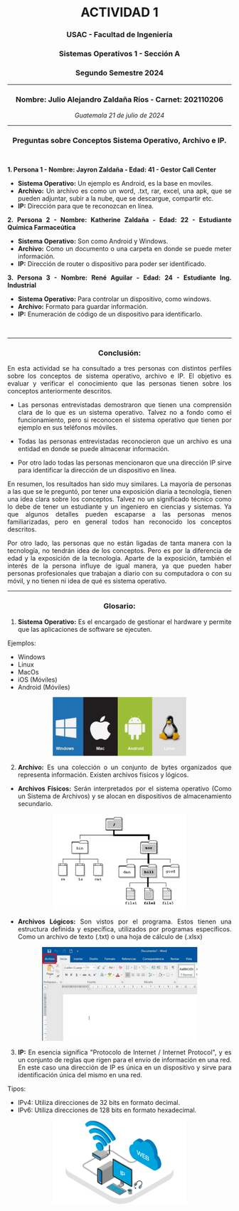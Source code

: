 # <div align="center">ACTIVIDAD 1</div>
### <div align="center">USAC - Facultad de Ingeniería</div>
### <div align="center">Sistemas Operativos 1 - Sección A</div>
### <div align="center">Segundo Semestre 2024</div>
___

### <div align="center">Nombre: Julio Alejandro Zaldaña Ríos - Carnet: 202110206</div>
*<div align="center">Guatemala 21 de julio de 2024</div>*
___

<div style="text-align: justify;">


### **<div align="center">Preguntas sobre Conceptos Sistema Operativo, Archivo e IP.</div>**

<br>

**1. Persona 1 - Nombre: Jayron Zaldaña - 
Edad: 41 - 
Gestor Call Center**  
* **Sistema Operativo:** Un ejemplo es Android, es la base en moviles. 
* **Archivo:** Un archivo es como un word, .txt, rar, excel, una apk, que se pueden adjuntar, subir a la nube, que se descargue, compartir etc.
* **IP:** Dirección para que te reconozcan en línea.

**2. Persona 2 - Nombre: Katherine Zaldaña -
Edad: 22 -
Estudiante Química Farmaceútica**

* **Sistema Operativo:** Son como Android y Windows.
* **Archivo:** Como un documento o una carpeta en donde se puede meter información.
* **IP:** Dirección de router o dispositivo para poder ser identificado.

**3. Persona 3 - Nombre: René Aguilar -
Edad: 24 -
Estudiante Ing. Industrial** 

* **Sistema Operativo:** Para controlar un dispositivo, como windows.
* **Archivo:** Formato para guardar información.
* **IP:** Enumeración de código de un dispositivo para identificarlo.

<br>

_____

### **<div align="center">Conclusión:</div>**

En esta actividad se ha consultado a tres personas con distintos perfiles sobre los conceptos de sistema operativo, archivo e IP. El objetivo es evaluar y verificar el conocimiento que las personas tienen sobre los conceptos anteriormente descritos.

- Las personas entrevistadas demostraron que tienen una comprensión clara de lo que es un sistema operativo. Talvez no a fondo como el funcionamiento, pero si reconocen el sistema operativo que tienen por ejemplo en sus teléfonos móviles.

- Todas las personas entrevistadas reconocieron que un archivo es una entidad en donde se puede almacenar información. 

- Por otro lado todas las personas mencionaron que una dirección IP sirve para identificar la dirección de un dispositivo en línea.

En resumen, los resultados han sido muy similares. La mayoría de personas a las que se le preguntó, por tener una exposición diaria a tecnología, tienen una idea clara sobre los conceptos. Talvez no un significado técnico como lo debe de tener un estudiante y un ingeniero en ciencias y sistemas. Ya que algunos detalles pueden escaparse a las personas menos familiarizadas, pero en general todos han reconocido los conceptos descritos.

Por otro lado, las personas que no están ligadas de tanta manera con la tecnología, no tendrán idea de los conceptos. Pero es por la diferencia de edad y la exposición de la tecnología. Aparte de la exposición, también el interés de la persona influye de igual manera, ya que pueden haber personas profesionales que trabajan a diario con su computadora o con su móvil, y no tienen ni idea de qué es sistema operativo.

____

### **<div align="center">Glosario:</div>**



1. **Sistema Operativo:** Es el encargado de gestionar el hardware y permite que las aplicaciones de software se ejecuten.

Ejemplos:
- Windows
- Linux
- MacOs
- iOS (Móviles)
- Android (Móviles)

<div align="center"><img src="images/imageso.png" alt="Sistema Operativo" width="300"></div>

2. **Archivo:** Es una colección o un conjunto de bytes organizados que representa información. Existen archivos físicos y lógicos.
 - **Archivos Físicos:** Serán interpretados por el sistema operativo (Como un Sistema de Archivos) y se alocan en dispositivos de almacenamiento secundario.

<div align="center"><img src="images/image.png" alt="Archivo Físico" width="300"></div>

 - **Archivos Lógicos:** Son vistos por el programa. Estos tienen una estructura definida y específica, utilizados por programas específicos. Como un archivo de texto (.txt) o una hoja de cálculo de (.xlsx)

<div align="center"><img src="images/image-1.png" alt="Archivo Lógico" width="350"></div>

3. **IP:** En esencia significa "Protocolo de Internet / Internet Protocol", y es un conjunto de reglas que rigen para el envío de información en una red. En este caso una dirección de IP es única en un dispositivo y sirve para identificación única del mismo en una red.

Tipos:
- IPv4: Utiliza direcciones de 32 bits en formato decimal. 
- IPv6: Utiliza direcciones de 128 bits en formato hexadecimal.

<div align="center"><img src="images/imageoip.png" alt="Archivo Lógico" width="300"></div>
